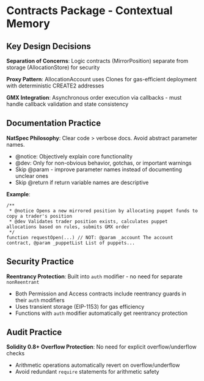 # Contracts Package - Contextual Memory

## Key Design Decisions

**Separation of Concerns**: Logic contracts (MirrorPosition) separate from storage (AllocationStore) for security

**Proxy Pattern**: AllocationAccount uses Clones for gas-efficient deployment with deterministic CREATE2 addresses

**GMX Integration**: Asynchronous order execution via callbacks - must handle callback validation and state consistency

## Documentation Practice

**NatSpec Philosophy**: Clear code > verbose docs. Avoid abstract parameter names.
- @notice: Objectively explain core functionality
- @dev: Only for non-obvious behavior, gotchas, or important warnings
- Skip @param - improve parameter names instead of documenting unclear ones
- Skip @return if return variable names are descriptive

**Example**:
```solidity
/**
 * @notice Opens a new mirrored position by allocating puppet funds to copy a trader's position
 * @dev Validates trader position exists, calculates puppet allocations based on rules, submits GMX order
 */
function requestOpen(...) // NOT: @param _account The account contract, @param _puppetList List of puppets...
```

## Security Practice

**Reentrancy Protection**: Built into `auth` modifier - no need for separate `nonReentrant`
- Both Permission and Access contracts include reentrancy guards in their `auth` modifiers
- Uses transient storage (EIP-1153) for gas efficiency
- Functions with `auth` modifier automatically get reentrancy protection

## Audit Practice

**Solidity 0.8+ Overflow Protection**: No need for explicit overflow/underflow checks
- Arithmetic operations automatically revert on overflow/underflow
- Avoid redundant `require` statements for arithmetic safety
